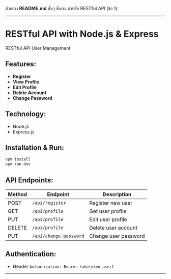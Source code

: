 ตัวอย่าง **README.md** สั้นๆ ชัดเจน สำหรับ RESTful API (ข้อ 1):

---

# RESTful API with Node.js & Express

RESTful API User Management

## Features:

- **Register**
- **View Profile**
- **Edit Profile**
- **Delete Account**
- **Change Password**

## Technology:

- Node.js
- Express.js

## Installation & Run:

```bash
npm install
npm run dev
```

## API Endpoints:

| Method | Endpoint               | Description          |
| ------ | ---------------------- | -------------------- |
| POST   | `/api/register`        | Register new user    |
| GET    | `/api/profile`         | Get user profile     |
| PUT    | `/api/profile`         | Edit user profile    |
| DELETE | `/api/profile`         | Delete user account  |
| PUT    | `/api/change-password` | Change user password |

## Authentication:

- Header `Authorization: Bearer faketoken_user1`

---
